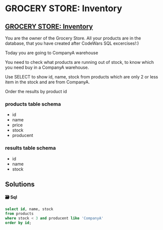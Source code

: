 # GROCERY STORE: Inventory

## [GROCERY STORE: Inventory](https://www.codewars.com/kata/5a8eb3fb57c562110f0000a1)

You are the owner of the Grocery Store. All your products are in the database, that you have created after CodeWars SQL excercises!:\)

Today you are going to CompanyA warehouse

You need to check what products are running out of stock, to know which you need buy in a CompanyA warehouse.

Use SELECT to show id, name, stock from products which are only 2 or less item in the stock and are from CompanyA.

Order the results by product id

### products table schema

* id
* name
* price
* stock
* producent

### results table schema

* id
* name
* stock

## Solutions

#### 🗃️ Sql

```sql
select id, name, stock
from products
where stock < 3 and producent like 'CompanyA'
order by id;
```

